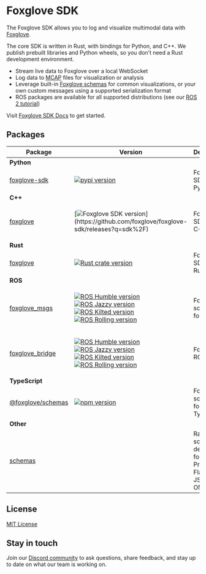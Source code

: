 # Foxglove SDK

The Foxglove SDK allows you to log and visualize multimodal data with [Foxglove](https://foxglove.dev).

The core SDK is written in Rust, with bindings for Python, and C++. We publish prebuilt libraries and Python wheels, so you don’t need a Rust development environment.

- Stream live data to Foxglove over a local WebSocket
- Log data to [MCAP](https://mcap.dev/) files for visualization or analysis
- Leverage built-in [Foxglove schemas](https://docs.foxglove.dev/docs/sdk/schemas) for common visualizations, or your own custom messages using a supported serialization format
- ROS packages are available for all supported distributions (see our [ROS 2 tutorial](https://docs.foxglove.dev/docs/getting-started/frameworks/ros2))

Visit [Foxglove SDK Docs](https://docs.foxglove.dev/sdk) to get started.

## Packages

<table>
<thead>
<tr><th>Package</th><th>Version</th><th>Description</th></tr>
</thead>
<tbody>

<tr><td><strong>Python</strong></td><td></td><td></td></tr>
<tr>
<td>

[foxglove-sdk](./python/foxglove-sdk/)

</td>
<td>

[![pypi version](https://shields.io/pypi/v/foxglove-sdk)](https://pypi.org/project/foxglove-sdk/)

</td>
<td>Foxglove SDK for Python</td>
</tr>

<tr><td><strong>C++</strong></td><td></td><td></td></tr>
<tr>
<td>

[foxglove](./cpp)

</td>
<td>

[![Foxglove SDK version](https://img.shields.io/github/v/release/foxglove/foxglove-sdk?filter=sdk%2F*)](https://github.com/foxglove/foxglove-sdk/releases?q=sdk%2F)

</td>
<td>Foxglove SDK for C++</td>
</tr>

<tr><td><strong>Rust</strong></td><td></td><td></td></tr>
<tr>
<td>

[foxglove](./rust/foxglove)

</td>
<td>

[![Rust crate version](https://img.shields.io/crates/v/foxglove)](https://crates.io/crates/foxglove)

</td>
<td>Foxglove SDK for Rust</td>
</tr>

<tr><td><strong>ROS</strong></td><td></td><td></td></tr>
<tr>
<td>

[foxglove_msgs](./ros/src/foxglove_msgs)

</td>
<td>

[![ROS Humble version](https://img.shields.io/ros/v/humble/foxglove_msgs)](https://index.ros.org/p/foxglove_msgs#humble)<br/>
[![ROS Jazzy version](https://img.shields.io/ros/v/jazzy/foxglove_msgs)](https://index.ros.org/p/foxglove_msgs#jazzy)<br/>
[![ROS Kilted version](https://img.shields.io/ros/v/kilted/foxglove_msgs)](https://index.ros.org/p/foxglove_msgs#kilted)<br/>
[![ROS Rolling version](https://img.shields.io/ros/v/rolling/foxglove-sdk)](https://index.ros.org/p/foxglove_msgs#rolling)

</td>
<td>Foxglove schemas for ROS</td>
</tr>
<tr>
<td>

[foxglove_bridge](./ros/src/foxglove_bridge)

</td>
<td>

[![ROS Humble version](https://img.shields.io/ros/v/humble/foxglove_bridge)](https://index.ros.org/p/foxglove_bridge#humble)<br/>
[![ROS Jazzy version](https://img.shields.io/ros/v/jazzy/foxglove_bridge)](https://index.ros.org/p/foxglove_bridge#jazzy)<br/>
[![ROS Kilted version](https://img.shields.io/ros/v/kilted/foxglove_bridge)](https://index.ros.org/p/foxglove_bridge#kilted)<br/>
[![ROS Rolling version](https://img.shields.io/ros/v/rolling/foxglove-sdk)](https://index.ros.org/p/foxglove_bridge#rolling)

</td>
<td>Foxglove ROS bridge</td>
</tr>

<tr><td><strong>TypeScript</strong></td><td></td><td></td></tr>
<tr>
<td>

[@foxglove/schemas](./typescript/schemas)

</td>
<td>

[![npm version](https://img.shields.io/npm/v/@foxglove/schemas)](https://www.npmjs.com/package/@foxglove/schemas)

</td>
<td>Foxglove schemas for TypeScript</td>
</tr>

<tr><td><strong>Other</strong></td><td></td><td></td></tr>
<tr>
<td>

[schemas](./schemas)

</td>
<td></td>
<td>Raw schema definitions for ROS, Protobuf, Flatbuffer, JSON, and OMG IDL</td>
</tr>
</tbody>
</table>

## License

[MIT License](/LICENSE)

## Stay in touch

Join our [Discord community](https://foxglove.dev/chat) to ask questions, share feedback, and stay up to date on what our team is working on.
